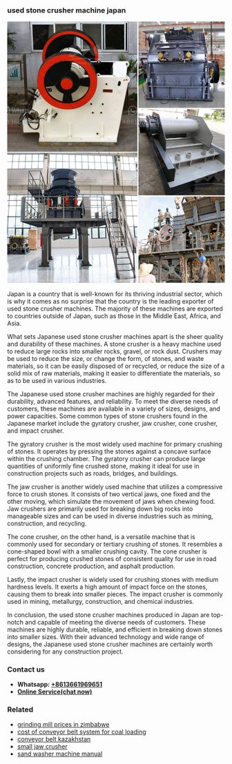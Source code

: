 <h3>used stone crusher machine japan</h3><img src='1708499092.jpg' alt=''><p>Japan is a country that is well-known for its thriving industrial sector, which is why it comes as no surprise that the country is the leading exporter of used stone crusher machines. The majority of these machines are exported to countries outside of Japan, such as those in the Middle East, Africa, and Asia.</p><p>What sets Japanese used stone crusher machines apart is the sheer quality and durability of these machines. A stone crusher is a heavy machine used to reduce large rocks into smaller rocks, gravel, or rock dust. Crushers may be used to reduce the size, or change the form, of stones, and waste materials, so it can be easily disposed of or recycled, or reduce the size of a solid mix of raw materials, making it easier to differentiate the materials, so as to be used in various industries.</p><p>The Japanese used stone crusher machines are highly regarded for their durability, advanced features, and reliability. To meet the diverse needs of customers, these machines are available in a variety of sizes, designs, and power capacities. Some common types of stone crushers found in the Japanese market include the gyratory crusher, jaw crusher, cone crusher, and impact crusher.</p><p>The gyratory crusher is the most widely used machine for primary crushing of stones. It operates by pressing the stones against a concave surface within the crushing chamber. The gyratory crusher can produce large quantities of uniformly fine crushed stone, making it ideal for use in construction projects such as roads, bridges, and buildings.</p><p>The jaw crusher is another widely used machine that utilizes a compressive force to crush stones. It consists of two vertical jaws, one fixed and the other moving, which simulate the movement of jaws when chewing food. Jaw crushers are primarily used for breaking down big rocks into manageable sizes and can be used in diverse industries such as mining, construction, and recycling.</p><p>The cone crusher, on the other hand, is a versatile machine that is commonly used for secondary or tertiary crushing of stones. It resembles a cone-shaped bowl with a smaller crushing cavity. The cone crusher is perfect for producing crushed stones of consistent quality for use in road construction, concrete production, and asphalt production.</p><p>Lastly, the impact crusher is widely used for crushing stones with medium hardness levels. It exerts a high amount of impact force on the stones, causing them to break into smaller pieces. The impact crusher is commonly used in mining, metallurgy, construction, and chemical industries.</p><p>In conclusion, the used stone crusher machines produced in Japan are top-notch and capable of meeting the diverse needs of customers. These machines are highly durable, reliable, and efficient in breaking down stones into smaller sizes. With their advanced technology and wide range of designs, the Japanese used stone crusher machines are certainly worth considering for any construction project.</p><h3>Contact us</h3><ul><li><strong>Whatsapp:&nbsp;<a href="https://wa.me/8613661969651">+8613661969651</a></strong></li><li><a href="https://swt.shibang-china.com/?git&amp;zhl&amp;used stone crusher machine japan"><strong>Online Service(chat now)</strong></a></li></ul><h3>Related</h3><ul><li><a href='grinding mill prices in zimbabwe.md'>grinding mill prices in zimbabwe</a></li><li><a href='cost of conveyor belt system for coal loading.md'>cost of conveyor belt system for coal loading</a></li><li><a href='conveyor belt kazakhstan.md'>conveyor belt kazakhstan</a></li><li><a href='small jaw crusher.md'>small jaw crusher</a></li><li><a href='sand washer machine manual.md'>sand washer machine manual</a></li></ul>